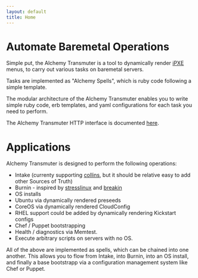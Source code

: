 ```yaml
---
layout: default
title: Home
---
```



# Automate Baremetal Operations

Simple put, the Alchemy Transmuter is a tool to dynamically render [iPXE](http://ipxe.org/) menus, to carry out various tasks on baremetal servers.

Tasks are implemented as "Alchemy Spells", which is ruby code following a simple template.

The modular architecture of the Alchemy Transmuter enables you to write simple ruby code, erb templates, and yaml configurations for each task you need to perform.

The Alchemy Transmuter HTTP interface is documented [here](doc/TransmuterHTTP.html).

# Applications

Alchemy Transmuter is designed to perform the following operations:

+ Intake (currenty supporting [collins](http://shopify.github.io/collins/), but it should be relative easy to add other Sources of Truth)
+ Burnin - inspired by [stresslinux](http://www.stresslinux.org/sl/) and [breakin](http://www.advancedclustering.com/software/breakin.html)
+ OS installs 
 + Ubuntu via dynamically rendered preseeds
 + CoreOS via dynamically rendered CloudConfig
 + RHEL support could be added by dynamically rendering Kickstart configs
+ Chef / Puppet bootstrapping
+ Health / diagnostics via Memtest.
+ Execute arbitrary scripts on servers with no OS.

All of the above are implemented as spells, which can be chained into one another. This allows you to flow from Intake, into Burnin, into an OS install, and finally a base bootstrapp via a configuration management system like Chef or Puppet.

